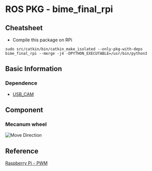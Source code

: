 # ROS PKG - bime_final_rpi
## Cheatsheet
* Compile this package on RPi
```
sudo src/catkin/bin/catkin_make_isolated --only-pkg-with-deps bime_final_rpi --merge -j4 -DPYTHON_EXECUTABLE=/usr/bin/python3
```

## Basic Information
### Dependence
* [USB_CAM](https://index.ros.org/p/usb_cam/github-ros-drivers-usb_cam/)

## Component
### Mecanum wheel
![Move Direction](https://user-images.githubusercontent.com/11520473/205495126-5cff45d6-f18e-455f-a3ef-0987e93e8ad0.png)

## Reference
[Raspberry Pi - PWM](https://sourceforge.net/p/raspberry-gpio-python/wiki/PWM/)


